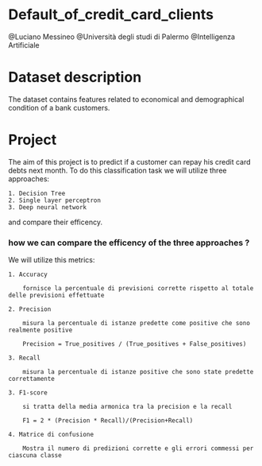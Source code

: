 # Default_of_credit_card_clients

@Luciano Messineo
@Università degli studi di Palermo
@Intelligenza Artificiale

# Dataset description

The dataset contains features related to economical and demographical condition of a bank customers.


# Project

The aim of this project is to predict if a customer can repay his credit card debts next month.
To do this classification task we will utilize three approaches:

    1. Decision Tree
    2. Single layer perceptron
    3. Deep neural network

and compare their efficency.



### how we can compare the efficency of the three approaches ?

We will utilize this metrics:

    1. Accuracy

        fornisce la percentuale di previsioni corrette rispetto al totale delle previsioni effettuate

    2. Precision

        misura la percentuale di istanze predette come positive che sono realmente positive 

        Precision = True_positives / (True_positives + False_positives)

    3. Recall

        misura la percentuale di istanze positive che sono state predette correttamente

    3. F1-score

        si tratta della media armonica tra la precision e la recall

        F1 = 2 * (Precision * Recall)/(Precision+Recall)

    4. Matrice di confusione

        Mostra il numero di predizioni corrette e gli errori commessi per ciascuna classe